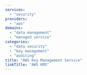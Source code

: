 ```yaml
---
services:
  - "security"
providers:
  - "aws"
domains:
  - "data management"
  - "managed service"
categories:
  - "data security"
  - "key management"
  - "auditing"
title: "AWS Key Management Service"
linkTitle: "AWS KMS"
---
```

